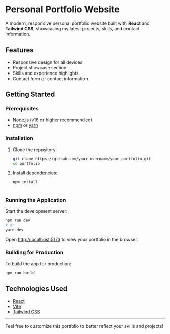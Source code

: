# Personal Portfolio Website

A modern, responsive personal portfolio website built with **React** and **Tailwind CSS**, showcasing my latest projects, skills, and contact information.

## Features

- Responsive design for all devices
- Project showcase section
- Skills and experience highlights
- Contact form or contact information

## Getting Started

### Prerequisites

- [Node.js](https://nodejs.org/) (v16 or higher recommended)
- [npm](https://www.npmjs.com/) or [yarn](https://yarnpkg.com/)

### Installation

1. Clone the repository:
   ```sh
   git clone https://github.com/your-username/your-portfolio.git
   cd portfolio
   ```

2. Install dependencies:
   ```sh
   npm install
 
   ```

### Running the Application

Start the development server:
```sh
npm run dev
# or
yarn dev
```
Open [http://localhost:5173](http://localhost:5173) to view your portfolio in the browser.

### Building for Production

To build the app for production:
```sh
npm run build

```

## Technologies Used

- [React](https://react.dev/)
- [Vite](https://vitejs.dev/)
- [Tailwind CSS](https://tailwindcss.com/)

---

Feel free to customize this portfolio to better reflect your skills and projects!